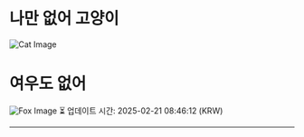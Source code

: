 
# 나만 없어 고양이

![Cat Image](https://cdn2.thecatapi.com/images/ctq.gif)

# 여우도 없어
![Fox Image](https://randomfox.ca/images/32.jpg)
⏳ 업데이트 시간: 2025-02-21 08:46:12 (KRW)

---
